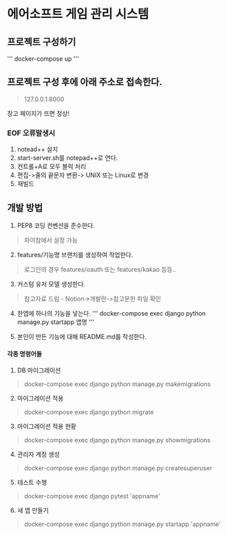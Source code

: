 # 에어소프트 게임 관리 시스템

## 프로젝트 구성하기
'''
docker-compose up
'''


## 프로젝트 구성 후에 아래 주소로 접속한다.
> 127.0.0.1:8000

장고 페이지가 뜨면 정상!


### EOF 오류발생시
1. notead++ 설치
2. start-server.sh를 notepad++로 연다.
3. 컨트롤+A로 모두 블럭 처리
4. 편집->줄의 끝문자 변환-> UNIX 또는 Linux로 변경
5. 재빌드


## 개발 방법
1. PEP8 코딩 컨벤션을 준수한다. 
> 파이참에서 설정 가능

2. features/기능명 브랜치를 생성하여 작업한다.
> 로그인의 경우 features/oauth 또는 features/kakao 등등..

3. 커스텀 유저 모델 생성한다.
> 참고자료 드림 - Notion->개발란->참고문헌 파일 확인

4. 한앱에 하나의 기능을 넣는다.
'''
docker-compose exec django python manage.py startapp 앱명
'''

5. 본인이 만든 기능에 대해 README.md를 작성한다.



#### 각종 명령어들
1. DB 마이그레이션
> docker-compose exec django python manage.py makemigrations <app-name>

2. 마이그레이션 적용
> docker-compose exec django python migrate <app-name>

3. 마이그레이션 적용 현황
> docker-compose exec django python manage.py showmigrations <app-name>

4. 관리자 계정 생성
> docker-compose exec django python manage.py createsuperuser

5. 테스트 수행
> docker-compose exec django pytest 'appname'

6. 새 앱 만들기
> docker-compose exec django python manage.py startapp 'appname'

